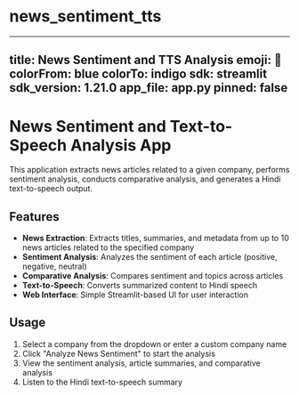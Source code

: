 # news_sentiment_tts
---
title: News Sentiment and TTS Analysis
emoji: 📰
colorFrom: blue
colorTo: indigo
sdk: streamlit
sdk_version: 1.21.0
app_file: app.py
pinned: false
---

# News Sentiment and Text-to-Speech Analysis App

This application extracts news articles related to a given company, performs sentiment analysis, conducts comparative analysis, and generates a Hindi text-to-speech output.

## Features

- **News Extraction**: Extracts titles, summaries, and metadata from up to 10 news articles related to the specified company
- **Sentiment Analysis**: Analyzes the sentiment of each article (positive, negative, neutral)
- **Comparative Analysis**: Compares sentiment and topics across articles
- **Text-to-Speech**: Converts summarized content to Hindi speech
- **Web Interface**: Simple Streamlit-based UI for user interaction

## Usage

1. Select a company from the dropdown or enter a custom company name
2. Click "Analyze News Sentiment" to start the analysis
3. View the sentiment analysis, article summaries, and comparative analysis
4. Listen to the Hindi text-to-speech summary